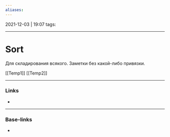```yaml
---
aliases:
---
```

2021-12-03 | 19:07
tags: 
___

# Sort
Для складирования всякого.
Заметки без какой-либо привязки.

[[Temp1]]
[[Temp2]]



___
### Links
- 

___
### Base-links
-


